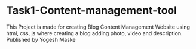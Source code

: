 # Task1-Content-management-tool
This Project is made for creating Blog Content Management Website using html, css, js where creating a blog adding photo, video and description.
Published by Yogesh Maske